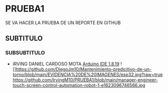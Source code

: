 # PRUEBA1
SE VA HACER LA PRUEBA DE UN REPORTE EN GITHUB
## SUBTITULO
### SUBSUBTITULO
- IRVING DANIEL CARDOSO MOTA
[Arduino IDE 1.8.19](https://www.arduino.cc/en/software)
![]https://github.com/DiegoJm10/Mantenimiento-predicitivo-de-un-torno/blob/main/EVIDENCIA%20DE%20IMAGENES/esp32.jpg?raw=true
https://github.com/IrvingM10/PRUEBA1/blob/main/manager-engineer-touch-screen-control-automation-robot-1-e1623096746566.jpg
